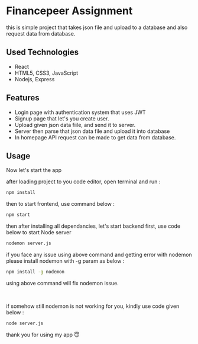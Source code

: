 # Financepeer Assignment

this is simple project that takes json file and upload to a database and also request data from database.

## Used Technologies

- React
- HTML5, CSS3, JavaScript
- Nodejs, Express


## Features

- Login page with authentication system that uses JWT
- Signup page that let's you create user.
- Upload given json data fiile, and send it to server.
- Server then parse that json data file and upload it into database
- In homepage API request can be made to get data from database.

## Usage

Now let's start the app

after loading project to you code editor,
open terminal and run :
```sh
npm install
```

then to start frontend, use command below :

```sh
npm start
```

then after installing all dependancies, let's start backend first, use code below to start Node server

```sh
nodemon server.js
```

if you face any issue using above command and getting error with nodemon please install nodemon with -g param as below : 

```sh
npm install -g nodemon
```
using above command will fix nodemon issue.

&nbsp;

if somehow still nodemon is not working for you, kindly use code given below : 

```sh
node server.js
```




thank you for using my app 😇
